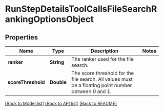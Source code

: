 # RunStepDetailsToolCallsFileSearchRankingOptionsObject

## Properties
Name | Type | Description | Notes
------------ | ------------- | ------------- | -------------
**ranker** | **String** | The ranker used for the file search. | 
**scoreThreshold** | **Double** | The score threshold for the file search. All values must be a floating point number between 0 and 1. | 

[[Back to Model list]](../README.md#documentation-for-models) [[Back to API list]](../README.md#documentation-for-api-endpoints) [[Back to README]](../README.md)


